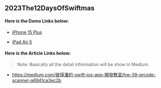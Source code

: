 ## 2023The12DaysOfSwiftmas

#### Here is the Demo Links below:

* [iPhone 15 Plus](https://youtube.com/shorts/KPv8frqtiX0?si=Qs_o_6T9g4wHFIFH)

* [iPad Air 5](https://www.youtube.com/shorts/HNAE1h9UVko)

  
#### Here is the Article Links below:

> Note: Basically all the detail information will be show in Medium.

* https://medium.com/彼得潘的-swift-ios-app-開發教室/hw-39-qrcode-scanner-a6941ca3ec2b

